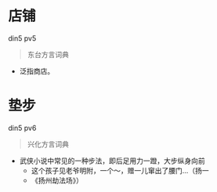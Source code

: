# 店铺
din5 pv5
> 东台方言词典
- 泛指商店。

# 垫步
din5 pv6
> 兴化方言词典
- 武侠小说中常见的一种步法，即后足用力一蹬，大步纵身向前
  - 这个孩子见老爷明附，一个～，赠一儿窜出了腰门…（扬一
  - 《扬州劫法场》）
